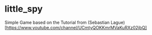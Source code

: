 # little_spy
Simple Game based on the Tutorial from (Sebastian Lague)[https://www.youtube.com/channel/UCmtyQOKKmrMVaKuRXz02jbQ]

